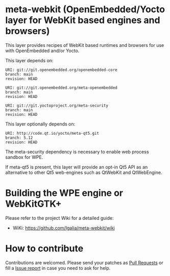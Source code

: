 meta-webkit (OpenEmbedded/Yocto layer for WebKit based engines and browsers)
============================================================================

This layer provides recipes of WebKit based runtimes and browsers for
use with OpenEmbedded and/or Yocto.

This layer depends on:

    URI: git://git.openembedded.org/openembedded-core
    branch: main
    revision: HEAD

    URI: git://git.openembedded.org/meta-openembedded
    branch: main
    revision: HEAD

    URI: git://git.yoctoproject.org/meta-security
    branch: main
    revision: HEAD

This layer optionally depends on:

    URI: http://code.qt.io/yocto/meta-qt5.git
    branch: 5.12
    revision: HEAD

The meta-security dependency is necessary to enable web process sandbox for WPE.

If meta-qt5 is present, this layer will provide an opt-in Qt5 API as an
alternative to other Qt5 web-engines such as QtWebKit and QtWebEngine.

Building the WPE engine or WebKitGTK+
=====================================

Please refer to the project Wiki for a detailed guide:

   - WiKi: https://github.com/Igalia/meta-webkit/wiki

How to contribute
=====================================
Contributions are welcomed. Please send your patches as
[Pull Requests](https://github.com/Igalia/meta-webkit/pulls) or fill a
[Issue report](https://github.com/Igalia/meta-webkit/issues) in case you need
to ask for help.
